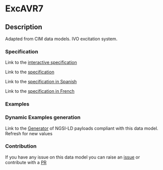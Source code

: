 # ExcAVR7

## Description 

Adapted from CIM data models. IVO excitation system.
### Specification

Link to the [interactive specification](https://swagger.lab.fiware.org/?url=https://smart-data-models.github.io/dataModel.EnergyCIM/ExcAVR7/swagger.yaml)

Link to the [specification](https://smart-data-models.github.io/dataModel.EnergyCIM/ExcAVR7/doc/spec.md)

Link to the [specification in Spanish](https://smart-data-models.github.io/dataModel.EnergyCIM/ExcAVR7/doc/spec_ES.md)

Link to the [specification in French](https://smart-data-models.github.io/dataModel.EnergyCIM/ExcAVR7/doc/spec_FR.md)
### Examples
### Dynamic Examples generation

Link to the [Generator](https://smartdatamodels.org/extra/ngsi-ld_generator_v0.91.php?schemaUrl=https://raw.githubusercontent.com/smart-data-models/dataModel.EnergyCIM/master/ExcAVR7/schema.json&email=info@smartdatamodels.org) of NGSI-LD payloads compliant with this data model. Refresh for new values
### Contribution

 If you have any issue on this data model you can raise an [issue](https://github.com/smart-data-models/dataModel.EnergyCIM/issues)  or contribute with a [PR](https://github.com/smart-data-models/dataModel.EnergyCIM/pulls)